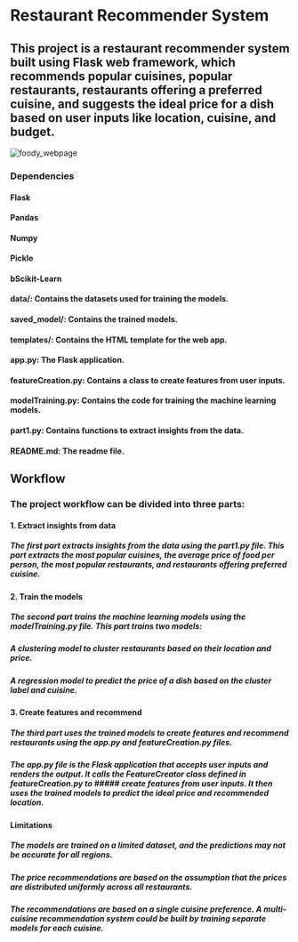 # Restaurant Recommender System
## This project is a restaurant recommender system built using Flask web framework, which recommends popular cuisines, popular restaurants, restaurants offering a preferred cuisine, and suggests the ideal price for a dish based on user inputs like location, cuisine, and budget.

![foody_webpage](https://user-images.githubusercontent.com/101920267/232299595-c908c41f-7e1d-47d7-b91a-498f72166ccc.PNG)


### Dependencies
#### Flask
#### Pandas
#### Numpy
#### Pickle
#### bScikit-Learn

#### data/: Contains the datasets used for training the models.
#### saved_model/: Contains the trained models.
#### templates/: Contains the HTML template for the web app.
#### app.py: The Flask application.
#### featureCreation.py: Contains a class to create features from user inputs.
#### modelTraining.py: Contains the code for training the machine learning models.
#### part1.py: Contains functions to extract insights from the data.
#### README.md: The readme file.

## Workflow
### The project workflow can be divided into three parts:

#### 1. Extract insights from data
##### The first part extracts insights from the data using the part1.py file. This part extracts the most popular cuisines, the average price of food per person, the most popular restaurants, and restaurants offering preferred cuisine.

#### 2. Train the models
##### The second part trains the machine learning models using the modelTraining.py file. This part trains two models:

##### A clustering model to cluster restaurants based on their location and price.
##### A regression model to predict the price of a dish based on the cluster label and cuisine.
#### 3. Create features and recommend
##### The third part uses the trained models to create features and recommend restaurants using the app.py and featureCreation.py files.

##### The app.py file is the Flask application that accepts user inputs and renders the output. It calls the FeatureCreator class defined in featureCreation.py to ##### create features from user inputs. It then uses the trained models to predict the ideal price and recommended location.

#### Limitations
##### The models are trained on a limited dataset, and the predictions may not be accurate for all regions.
##### The price recommendations are based on the assumption that the prices are distributed uniformly across all restaurants.
##### The recommendations are based on a single cuisine preference. A multi-cuisine recommendation system could be built by training separate models for each cuisine.
